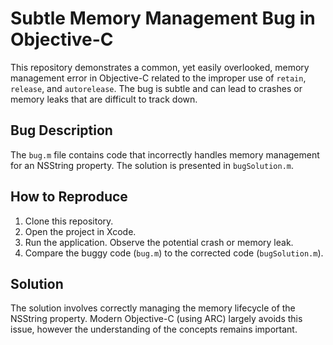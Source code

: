 # Subtle Memory Management Bug in Objective-C

This repository demonstrates a common, yet easily overlooked, memory management error in Objective-C related to the improper use of `retain`, `release`, and `autorelease`.  The bug is subtle and can lead to crashes or memory leaks that are difficult to track down.

## Bug Description
The `bug.m` file contains code that incorrectly handles memory management for an NSString property.  The solution is presented in `bugSolution.m`.

## How to Reproduce
1. Clone this repository.
2. Open the project in Xcode.
3. Run the application.  Observe the potential crash or memory leak.
4. Compare the buggy code (`bug.m`) to the corrected code (`bugSolution.m`).

## Solution
The solution involves correctly managing the memory lifecycle of the NSString property.  Modern Objective-C (using ARC) largely avoids this issue, however the understanding of the concepts remains important. 